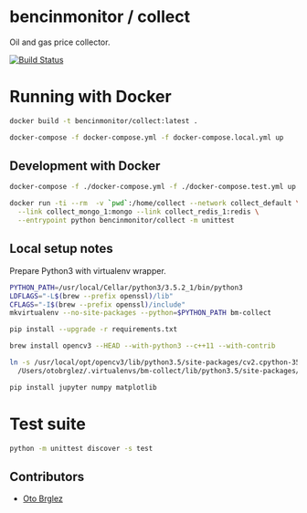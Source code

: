 # bencinmonitor / collect

Oil and gas price collector.

[![Build Status](https://travis-ci.org/bencinmonitor/collect.svg?branch=master)](https://travis-ci.org/bencinmonitor/collect)

# Running with Docker

```bash
docker build -t bencinmonitor/collect:latest .

docker-compose -f docker-compose.yml -f docker-compose.local.yml up
```

## Development with Docker

```bash
docker-compose -f ./docker-compose.yml -f ./docker-compose.test.yml up mongo redis

docker run -ti --rm  -v `pwd`:/home/collect --network collect_default \
  --link collect_mongo_1:mongo --link collect_redis_1:redis \
  --entrypoint python bencinmonitor/collect -m unittest
```

## Local setup notes

Prepare Python3 with virtualenv wrapper.

```bash
PYTHON_PATH=/usr/local/Cellar/python3/3.5.2_1/bin/python3
LDFLAGS="-L$(brew --prefix openssl)/lib"
CFLAGS="-I$(brew --prefix openssl)/include"
mkvirtualenv --no-site-packages --python=$PYTHON_PATH bm-collect

pip install --upgrade -r requirements.txt

brew install opencv3 --HEAD --with-python3 --c++11 --with-contrib

ln -s /usr/local/opt/opencv3/lib/python3.5/site-packages/cv2.cpython-35m-darwin.so \
  /Users/otobrglez/.virtualenvs/bm-collect/lib/python3.5/site-packages/

pip install jupyter numpy matplotlib
```

# Test suite

```bash
python -m unittest discover -s test
```

## Contributors

- [Oto Brglez](https://github.com/otobrglez)
